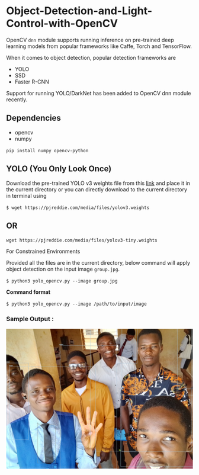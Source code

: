 # Object-Detection-and-Light-Control-with-OpenCV

OpenCV `dnn` module supports running inference on pre-trained deep learning models from popular frameworks like Caffe, Torch and TensorFlow. 

When it comes to object detection, popular detection frameworks are
 * YOLO
 * SSD
 * Faster R-CNN
 
 Support for running YOLO/DarkNet has been added to OpenCV dnn module recently. 
 
 ## Dependencies
  * opencv
  * numpy
  
`pip install numpy opencv-python`

 ## YOLO (You Only Look Once)
 
 Download the pre-trained YOLO v3 weights file from this [link](https://pjreddie.com/media/files/yolov3.weights) and place it in the current directory or you can directly download to the current directory in terminal using
 
 `$ wget https://pjreddie.com/media/files/yolov3.weights`

 ## OR

 `wget https://pjreddie.com/media/files/yolov3-tiny.weights`

 For Constrained Environments
 
 Provided all the files are in the current directory, below command will apply object detection on the input image `group.jpg`.
 
 `$ python3 yolo_opencv.py --image group.jpg`
 
 
 **Command format** 
 
 `$ python3 yolo_opencv.py --image /path/to/input/image`
 
 
 ### Sample Output :
 ![output](object-detection.jpg)
 
